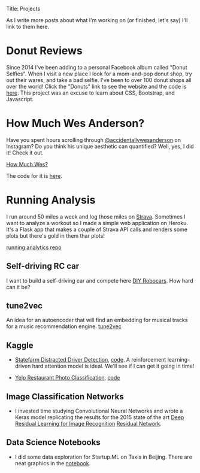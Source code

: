 Title: Projects

As I write more posts about what I'm working on (or finished, let's say) I'll
link to them here.

# Donut Reviews

Since 2014 I've been adding to a personal Facebook album called "Donut Selfies". 
When I visit a new place I look for a mom-and-pop donut shop, try out their wares, and take a bad selfie.
I've been to over 100 donut shops all over the world!
Click the "Donuts" link to see the website and the code is [here](https://github.com/roryhr/code/tree/master/donut_reviews).
This project was an excuse to learn about CSS, Bootstrap, and Javascript.

# How Much Wes Anderson?

Have you spent hours scrolling through [@accidentallywesanderson](https://www.instagram.com/accidentallywesanderson/) on Instagram? 
Do you think his unique aesthetic can quantified? 
Well, yes, I did it!
Check it out.

[How Much Wes?](https://falling-dew-7859.fly.dev/)

The code for it is [here](https://github.com/roryhr/code/tree/master/how_much_wes).

# Running Analysis 

I run around 50 miles a week and log those miles on [Strava](https://www.strava.com/athletes/23193264). 
Sometimes I want to analyze a workout so I made a simple web application on Heroku.
It's a Flask app that makes a couple of Strava API calls and renders some plots but there's gold in them thar plots!

[running analytics repo](https://github.com/roryhr/running_analytics)


## Self-driving RC car

I want to build a self-driving car and compete here [DIY Robocars](https://diyrobocars.com/). How hard can it be?

## tune2vec

An idea for an autoencoder that will find an embedding for musical tracks for a music recommendation engine.
[tune2vec](https://github.com/roryhr/tune2vec)

## Kaggle

* [Statefarm Distracted Driver Detection](https://www.kaggle.com/c/state-farm-distracted-driver-detection),  [code](https://github.com/roryhr/distracted-drivers-keras).
A reinforcement learning-driven hard attention model is ideal. We'll see if I can get it going in time!

* [Yelp Restaurant Photo Classification](https://www.kaggle.com/c/yelp-restaurant-photo-classification), [code](https://github.com/roryhr/yelp_kaggle)


## Image Classification Networks

* I invested time studying Convolutional Neural Networks and wrote a Keras model replicating the results for the 2015 state of the art [Deep Residual Learning for Image Recognition](http://arxiv.org/abs/1512.03358)
 [Residual Network](https://github.com/roryhr/keras_resnet).


## Data Science Notebooks

* I did some data exploration for Startup.ML on Taxis in Beijing. There are
  neat graphics in the [notebook](http://nbviewer.jupyter.org/github/roryhr/taxi-trajectories/blob/master/taxi-data-notebook.ipynb).

